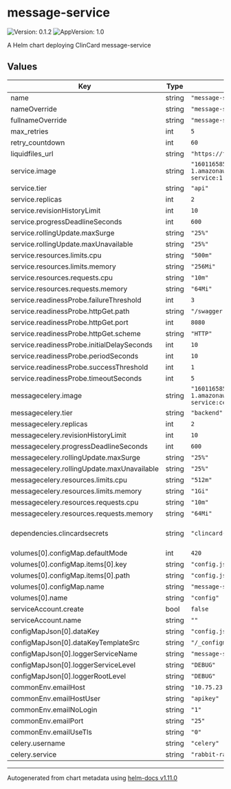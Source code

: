 # message-service

![Version: 0.1.2](https://img.shields.io/badge/Version-0.1.2-informational?style=flat-square) ![AppVersion: 1.0](https://img.shields.io/badge/AppVersion-1.0-informational?style=flat-square)

A Helm chart deploying ClinCard message-service

## Values

| Key | Type | Default | Description |
|-----|------|---------|-------------|
| name | string | `"message-service"` |  |
| nameOverride | string | `"message-service"` |  |
| fullnameOverride | string | `"message-service"` |  |
| max_retries | int | `5` |  |
| retry_countdown | int | `60` |  |
| liquidfiles_url | string | `"https://files.greenphire.com"` |  |
| service.image | string | `"160116585046.dkr.ecr.us-east-1.amazonaws.com/greenphire/message-service:1.3.3"` |  |
| service.tier | string | `"api"` |  |
| service.replicas | int | `2` |  |
| service.revisionHistoryLimit | int | `10` |  |
| service.progressDeadlineSeconds | int | `600` |  |
| service.rollingUpdate.maxSurge | string | `"25%"` |  |
| service.rollingUpdate.maxUnavailable | string | `"25%"` |  |
| service.resources.limits.cpu | string | `"500m"` |  |
| service.resources.limits.memory | string | `"256Mi"` |  |
| service.resources.requests.cpu | string | `"10m"` |  |
| service.resources.requests.memory | string | `"64Mi"` |  |
| service.readinessProbe.failureThreshold | int | `3` |  |
| service.readinessProbe.httpGet.path | string | `"/swagger.json"` |  |
| service.readinessProbe.httpGet.port | int | `8080` |  |
| service.readinessProbe.httpGet.scheme | string | `"HTTP"` |  |
| service.readinessProbe.initialDelaySeconds | int | `10` |  |
| service.readinessProbe.periodSeconds | int | `10` |  |
| service.readinessProbe.successThreshold | int | `1` |  |
| service.readinessProbe.timeoutSeconds | int | `5` |  |
| messagecelery.image | string | `"160116585046.dkr.ecr.us-east-1.amazonaws.com/greenphire/message-service:celery-1.3.3"` |  |
| messagecelery.tier | string | `"backend"` |  |
| messagecelery.replicas | int | `2` |  |
| messagecelery.revisionHistoryLimit | int | `10` |  |
| messagecelery.progressDeadlineSeconds | int | `600` |  |
| messagecelery.rollingUpdate.maxSurge | string | `"25%"` |  |
| messagecelery.rollingUpdate.maxUnavailable | string | `"25%"` |  |
| messagecelery.resources.limits.cpu | string | `"512m"` |  |
| messagecelery.resources.limits.memory | string | `"1Gi"` |  |
| messagecelery.resources.requests.cpu | string | `"10m"` |  |
| messagecelery.resources.requests.memory | string | `"64Mi"` |  |
| dependencies.clincardsecrets | string | `"clincard-secret"` | Secrets dependency [clincard](https://github.com/Greenphire/clincard-config/tree/uat/charts/clincard) |
| volumes[0].configMap.defaultMode | int | `420` |  |
| volumes[0].configMap.items[0].key | string | `"config.json"` |  |
| volumes[0].configMap.items[0].path | string | `"config.json"` |  |
| volumes[0].configMap.name | string | `"message-service"` |  |
| volumes[0].name | string | `"config"` |  |
| serviceAccount.create | bool | `false` |  |
| serviceAccount.name | string | `""` |  |
| configMapJson[0].dataKey | string | `"config.json"` |  |
| configMapJson[0].dataKeyTemplateSrc | string | `"/_configmap.json.tpl"` |  |
| configMapJson[0].loggerServiceName | string | `"message-service"` |  |
| configMapJson[0].loggerServiceLevel | string | `"DEBUG"` |  |
| configMapJson[0].loggerRootLevel | string | `"DEBUG"` |  |
| commonEnv.emailHost | string | `"10.75.23.123"` |  |
| commonEnv.emailHostUser | string | `"apikey"` |  |
| commonEnv.emailNoLogin | string | `"1"` |  |
| commonEnv.emailPort | string | `"25"` |  |
| commonEnv.emailUseTls | string | `"0"` |  |
| celery.username | string | `"celery"` |  |
| celery.service | string | `"rabbit-rabbitmq-ha"` |  |

----------------------------------------------
Autogenerated from chart metadata using [helm-docs v1.11.0](https://github.com/norwoodj/helm-docs/releases/v1.11.0)
